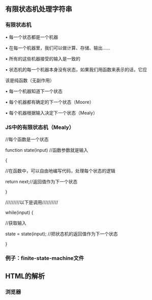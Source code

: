 ## 有限状态机处理字符串
### 有限状态机
• 每一个状态都是一个机器


• 在每一个机器里，我们可以做计算、存储、输出......


• 所有的这些机器接受的输入是一致的


• 状态机的每一个机器本身没有状态，如果我们用函数来表示的话，它应


该是纯函数（无副作用）


• 每一个机器知道下一个状态


• 每个机器都有确定的下一个状态（Moore）


• 每个机器根据输入决定下一个状态（Mealy）

### JS中的有限状态机（Mealy）
//每个函数是一个状态


function state(input) //函数参数就是输入


{


//在函数中，可以自由地编写代码，处理每个状态的逻辑


return next;//返回值作为下一个状态


}


/////////以下是调用//////////


while(input) {


//获取输入


state = state(input); //把状态机的返回值作为下一个状态


}

### 例子：finite-state-machine文件

## HTML的解析
   ### 浏览器
   
